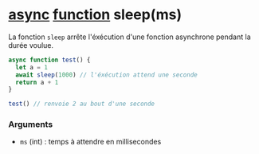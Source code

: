 # [async](../) [function](../) sleep(ms)

La fonction `sleep` arrête l'éxécution d'une fonction asynchrone pendant la durée voulue.

```js
async function test() {
  let a = 1
  await sleep(1000) // l'éxécution attend une seconde
  return a + 1
}

test() // renvoie 2 au bout d'une seconde
```

### Arguments

* `ms` (int) : temps à attendre en millisecondes

